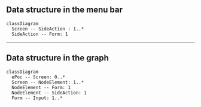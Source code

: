 
## Data structure in the menu bar
```mermaid
classDiagram
  Screen -- SideAction : 1..*
  SideAction -- Form: 1
```

---

## Data structure in the graph
```mermaid
classDiagram
  ePoc -- Screen: 0..*
  Screen -- NodeElement: 1..*
  NodeElement -- Form: 1
  NodeElement -- SideAction: 1
  Form -- Input: 1..*
```
